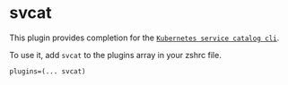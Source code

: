 # svcat

This plugin provides completion for the
[`Kubernetes service catalog cli`](HTTPS://GitHub.Com/kubernetes-incubator/service-catalog).

To use it, add `svcat` to the plugins array in your zshrc file.

```
plugins=(... svcat)
```
